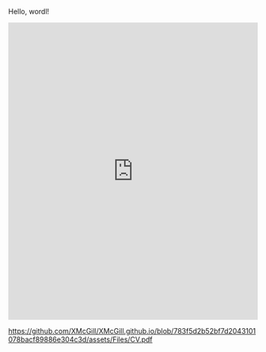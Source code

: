 Hello, wordl!

<html>
<embed src="https://github.com/XMcGill/XMcGill.github.io/blob/783f5d2b52bf7d2043101078bacf89886e304c3d/assets/Files/CV.pdf" type="application/pdf" width="100%" height="600px" />
</html>

https://github.com/XMcGill/XMcGill.github.io/blob/783f5d2b52bf7d2043101078bacf89886e304c3d/assets/Files/CV.pdf
